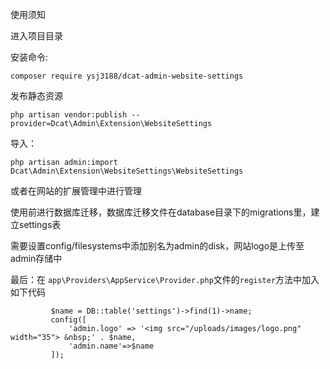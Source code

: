 使用须知

进入项目目录

安装命令:

`composer require ysj3188/dcat-admin-website-settings`

发布静态资源

`php artisan vendor:publish --provider=Dcat\Admin\Extension\WebsiteSettings`


导入：

`php artisan admin:import Dcat\Admin\Extension\WebsiteSettings\WebsiteSettings
`

或者在网站的扩展管理中进行管理

使用前进行数据库迁移，数据库迁移文件在database目录下的migrations里，建立settings表

需要设置config/filesystems中添加别名为admin的disk，网站logo是上传至admin存储中

最后：在
`app\Providers\AppService\Provider.php`文件的`register`方法中加入如下代码

```
         $name = DB::table('settings')->find(1)->name;
         config([
             'admin.logo' => '<img src="/uploads/images/logo.png" width="35"> &nbsp;' . $name,
             'admin.name'=>$name
         ]);
```
